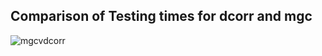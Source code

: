 ## Comparison of Testing times for dcorr and mgc
![mgcvdcorr](https://user-images.githubusercontent.com/89371970/140381554-1e418364-e14c-4da6-8447-db8090645519.png)
